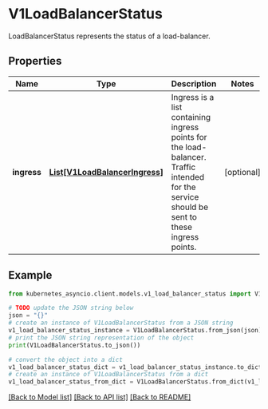 # V1LoadBalancerStatus

LoadBalancerStatus represents the status of a load-balancer.

## Properties

Name | Type | Description | Notes
------------ | ------------- | ------------- | -------------
**ingress** | [**List[V1LoadBalancerIngress]**](V1LoadBalancerIngress.md) | Ingress is a list containing ingress points for the load-balancer. Traffic intended for the service should be sent to these ingress points. | [optional] 

## Example

```python
from kubernetes_asyncio.client.models.v1_load_balancer_status import V1LoadBalancerStatus

# TODO update the JSON string below
json = "{}"
# create an instance of V1LoadBalancerStatus from a JSON string
v1_load_balancer_status_instance = V1LoadBalancerStatus.from_json(json)
# print the JSON string representation of the object
print(V1LoadBalancerStatus.to_json())

# convert the object into a dict
v1_load_balancer_status_dict = v1_load_balancer_status_instance.to_dict()
# create an instance of V1LoadBalancerStatus from a dict
v1_load_balancer_status_from_dict = V1LoadBalancerStatus.from_dict(v1_load_balancer_status_dict)
```
[[Back to Model list]](../README.md#documentation-for-models) [[Back to API list]](../README.md#documentation-for-api-endpoints) [[Back to README]](../README.md)



